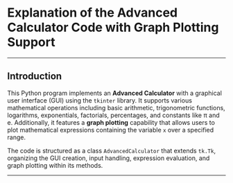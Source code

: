 # Explanation of the Advanced Calculator Code with Graph Plotting Support

---
## Introduction

This Python program implements an **Advanced Calculator** with a graphical user interface (GUI) using the `tkinter` library. It supports various mathematical operations including basic arithmetic, trigonometric functions, logarithms, exponentials, factorials, percentages, and constants like π and e. Additionally, it features a **graph plotting** capability that allows users to plot mathematical expressions containing the variable `x` over a specified range.

The code is structured as a class `AdvancedCalculator` that extends `tk.Tk`, organizing the GUI creation, input handling, expression evaluation, and graph plotting within its methods.

---

